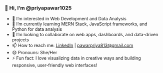 ### 👋 Hi, I’m @priyapawar1025

- 👀 I’m interested in Web Development and Data Analysis  
- 🌱 I’m currently learning MERN Stack, JavaScript frameworks, and Python for data analysis  
- 💞️ I’m looking to collaborate on web apps, dashboards, and data-driven projects  
- 📫 How to reach me: [LinkedIn](https://www.linkedin.com/in/priyapawar1025) | pawarpriya813@gmail.com
- 😄 Pronouns: She/Her  
- ⚡ Fun fact: I love visualizing data in creative ways and building responsive, user-friendly web interfaces!

<!---
priyapawar1025/priyapawar1025 is a ✨ special ✨ repository because its `README.md` (this file) appears on your GitHub profile.
You can click the Preview link to take a look at your changes.
--->
